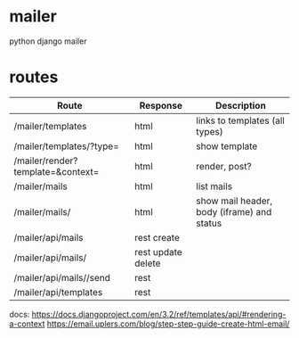 # mailer

python django mailer

# routes

| Route                                            | Response           | Description                                |
| ------------------------------------------------ | ------------------ | ------------------------------------------ |
| /mailer/templates                                | html               | links to templates (all types)             |
| /mailer/templates/<name>?type=<type>             | html               | show template                              |
| /mailer/render?template=<html>&context=<context> | html               | render, post?                              |
| /mailer/mails                                    | html               | list mails                                 |
| /mailer/mails/<id>                               | html               | show mail header, body (iframe) and status |
| /mailer/api/mails                                | rest create        |                                            |
| /mailer/api/mails/<id>                           | rest update delete |                                            |
| /mailer/api/mails/<id>/send                      | rest               |                                            |
| /mailer/api/templates                            | rest               |                                            |

docs:
https://docs.djangoproject.com/en/3.2/ref/templates/api/#rendering-a-context
https://email.uplers.com/blog/step-step-guide-create-html-email/
